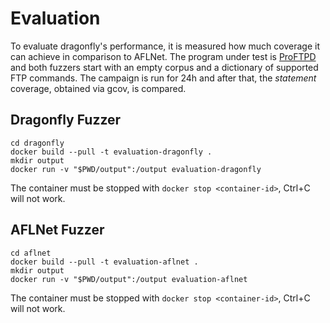 # Evaluation

To evaluate dragonfly's performance, it is measured how much coverage
it can achieve in comparison to AFLNet.
The program under test is [ProFTPD](http://proftpd.org/) and both fuzzers start with an empty corpus and a dictionary of supported
FTP commands.
The campaign is run for 24h and after that, the _statement_ coverage, obtained via gcov, is compared.

## Dragonfly Fuzzer
```
cd dragonfly
docker build --pull -t evaluation-dragonfly .
mkdir output
docker run -v "$PWD/output":/output evaluation-dragonfly
```

The container must be stopped with `docker stop <container-id>`, Ctrl+C will not work.

## AFLNet Fuzzer
```
cd aflnet
docker build --pull -t evaluation-aflnet .
mkdir output
docker run -v "$PWD/output":/output evaluation-aflnet
```

The container must be stopped with `docker stop <container-id>`, Ctrl+C will not work.
